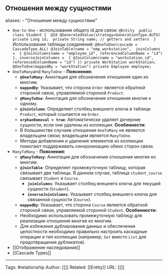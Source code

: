 ## Отношения между сущностями
aliases: 
	- "Отношения между сущностями"

- `One-to-One` - 
	использования общего id для связи:
		```
		@Entity 
		public class Student { 
			@Id @GeneratedValue(strategy=GenerationType.AUTO) 
			private Long id; 
			private String name; // getters and setters 
		}
		```
	Использование таблицы соединений:
		```
		@OneToOne(cascade = CascadeType.ALL)
		    @JoinTable(name = "emp_workstation", 
		      joinColumns = 
		        { @JoinColumn(name = "employee_id", referencedColumnName = "id") },
		      inverseJoinColumns = 
		        { @JoinColumn(name = "workstation_id", referencedColumnName = "id") })
		private WorkStation workStation;
		@OneToOne(mappedBy = "workStation") private Employee employee;
		```
- `OneToMany`and `ManyToOne`  - 
	**Пояснения:**
	- **`@OneToMany`**: Аннотация для обозначения отношения один ко многим.
	- **`mappedBy`**: Указывает, что сторона `Order` является обратной стороной связи, управляемой стороной `Product`.
	- **`@ManyToOne`**: Аннотация для обозначения отношения многие к одному.
	- **`@JoinColumn`**: Определяет столбец внешнего ключа в таблице `Product`, который ссылается на `Order`.
	- **`orphanRemoval = true`**: Автоматически удаляет дочерние сущности, если они удалены из коллекции.
	**Особенности:**
	- В большинстве случаев отношение `OneToMany` не является владельцем связи; владельцем является `ManyToOne`.
	- Методы добавления и удаления элементов из коллекции помогают поддерживать синхронизацию обеих сторон связи.
- `ManyToMany` - 
	**Пояснения:**
	- **`@ManyToMany`**: Аннотация для обозначения отношения многие ко многим.
	- **`@JoinTable`**: Определяет промежуточную таблицу, которая связывает две таблицы. В данном случае, таблица `student_course` связывает `Student` и `Course`.
	    - **`joinColumns`**: Указывает столбец внешнего ключа для текущей сущности (`Student`).
	    - **`inverseJoinColumns`**: Указывает столбец внешнего ключа для связанной сущности (`Course`).
	- **`mappedBy`**: Указывает, что сторона `Course` является обратной стороной связи, управляемой стороной `Student`.
	**Особенности:**
	- Необходимо использовать промежуточную таблицу для реализации отношения многие ко многим.
	- Для избежания дублирования данных и обеспечения целостности необходимо правильно настроить каскадные операции и тип коллекции (например, `Set` вместо `List` для предотвращения дубликатов).
- [[Отображение наследования]]
- [[Cascade Types]]

---
Tags: #relationship
Author: [[]]
Related: [[Entity]]
URL: [[]]